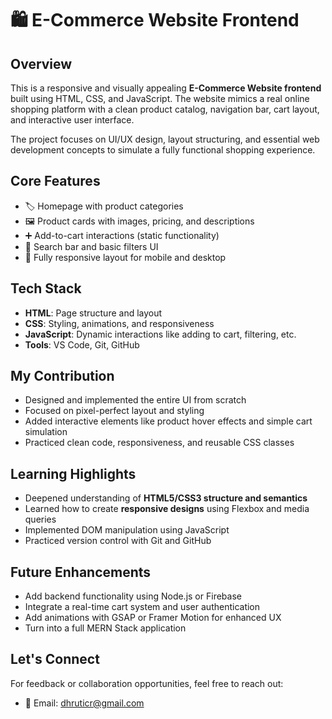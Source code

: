 # 🛍️ E-Commerce Website Frontend

##  Overview
This is a responsive and visually appealing **E-Commerce Website frontend** built using HTML, CSS, and JavaScript. The website mimics a real online shopping platform with a clean product catalog, navigation bar, cart layout, and interactive user interface.

The project focuses on UI/UX design, layout structuring, and essential web development concepts to simulate a fully functional shopping experience.

##  Core Features
- 🏷️ Homepage with product categories
- 🖼️ Product cards with images, pricing, and descriptions
- ➕ Add-to-cart interactions (static functionality)
- 🔎 Search bar and basic filters UI
- 📱 Fully responsive layout for mobile and desktop

##  Tech Stack
- **HTML**: Page structure and layout
- **CSS**: Styling, animations, and responsiveness
- **JavaScript**: Dynamic interactions like adding to cart, filtering, etc.
- **Tools**: VS Code, Git, GitHub

##  My Contribution
- Designed and implemented the entire UI from scratch
- Focused on pixel-perfect layout and styling
- Added interactive elements like product hover effects and simple cart simulation
- Practiced clean code, responsiveness, and reusable CSS classes

##  Learning Highlights
- Deepened understanding of **HTML5/CSS3 structure and semantics**
- Learned how to create **responsive designs** using Flexbox and media queries
- Implemented DOM manipulation using JavaScript
- Practiced version control with Git and GitHub

##  Future Enhancements
- Add backend functionality using Node.js or Firebase
- Integrate a real-time cart system and user authentication
- Add animations with GSAP or Framer Motion for enhanced UX
- Turn into a full MERN Stack application

##  Let's Connect
For feedback or collaboration opportunities, feel free to reach out:
- 📧 Email: dhruticr@gmail.com

